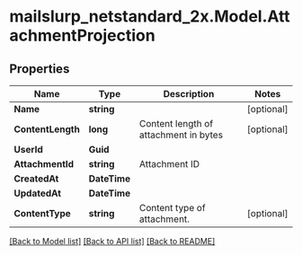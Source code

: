 # mailslurp_netstandard_2x.Model.AttachmentProjection

## Properties

Name | Type | Description | Notes
------------ | ------------- | ------------- | -------------
**Name** | **string** |  | [optional] 
**ContentLength** | **long** | Content length of attachment in bytes | [optional] 
**UserId** | **Guid** |  | 
**AttachmentId** | **string** | Attachment ID | 
**CreatedAt** | **DateTime** |  | 
**UpdatedAt** | **DateTime** |  | 
**ContentType** | **string** | Content type of attachment. | [optional] 

[[Back to Model list]](../README#documentation-for-models) [[Back to API list]](../README#documentation-for-api-endpoints) [[Back to README]](../README)

